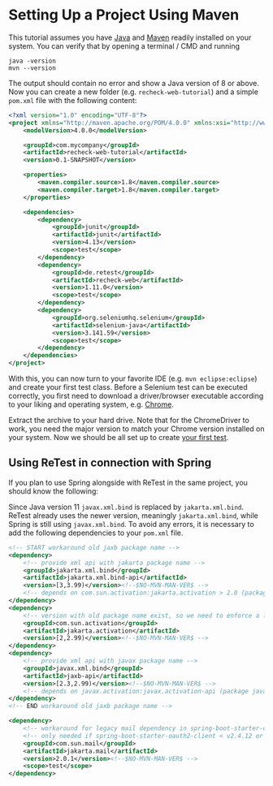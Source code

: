 # Setting Up a Project Using Maven

This tutorial assumes you have [Java](https://www.java.com/) and [Maven](https://maven.apache.org/) readily installed on your system. You can verify that by opening a terminal / CMD and running

```
java -version
mvn --version
```


The output should contain no error and show a Java version of 8 or above. Now you can create a new folder (e.g. `recheck-web-tutorial`) and a simple `pom.xml` file with the following content:

```xml
<?xml version="1.0" encoding="UTF-8"?>
<project xmlns="http://maven.apache.org/POM/4.0.0" xmlns:xsi="http://www.w3.org/2001/XMLSchema-instance" xsi:schemaLocation="http://maven.apache.org/POM/4.0.0 http://maven.apache.org/xsd/maven-4.0.0.xsd">
	<modelVersion>4.0.0</modelVersion>

	<groupId>com.mycompany</groupId>
	<artifactId>recheck-web-tutorial</artifactId>
	<version>0.1-SNAPSHOT</version>

	<properties>
		<maven.compiler.source>1.8</maven.compiler.source>
		<maven.compiler.target>1.8</maven.compiler.target>
	</properties>

	<dependencies>
		<dependency>
			<groupId>junit</groupId>
			<artifactId>junit</artifactId>
			<version>4.13</version>
			<scope>test</scope>
		</dependency>
		<dependency>
			<groupId>de.retest</groupId>
			<artifactId>recheck-web</artifactId>
			<version>1.11.0</version>
			<scope>test</scope>
		</dependency>
		<dependency>
			<groupId>org.seleniumhq.selenium</groupId>
			<artifactId>selenium-java</artifactId>
			<version>3.141.59</version>
			<scope>test</scope>
		</dependency>
	</dependencies>
</project>
```

With this, you can now turn to your favorite IDE (e.g. `mvn eclipse:eclipse`) and create your first test class. Before a Selenium test can be executed correctly, you first need to download a driver/browser executable according to your liking and operating system, e.g. [Chrome](http://chromedriver.storage.googleapis.com/index.html).

Extract the archive to your hard drive. Note that for the ChromeDriver to work, you need the major version to match your Chrome version installed on your system. Now we should be all set up to create [your first test](../tutorial/explicit-checks.md).

## Using ReTest in connection with Spring
If you plan to use Spring alongside with ReTest in the same project, you should know the following:

Since Java version 11 `javax.xml.bind` is replaced by `jakarta.xml.bind`. ReTest already uses the newer version, meaningly `jakarta.xml.bind`, while
Spring is still using `javax.xml.bind`. To avoid any errors, it is necessary to add the following dependencies to your `pom.xml` file.

```xml
<!-- START workaround old jaxb package name -->
<dependency>
	<!-- provide xml api with jakarta package name -->
	<groupId>jakarta.xml.bind</groupId>
	<artifactId>jakarta.xml.bind-api</artifactId>
	<version>[3,3.99)</version><!--$NO-MVN-MAN-VER$ -->
	<!-- depends on com.sun.activation:jakarta.activation > 2.0 (package jakarta.activation) -->
</dependency>
<dependency>
	<!-- version with old package name exist, so we need to enforce a lower version bound -->
	<groupId>com.sun.activation</groupId>
	<artifactId>jakarta.activation</artifactId>
	<version>[2,2.99)</version><!--$NO-MVN-MAN-VER$ -->
</dependency>
<dependency>
	<!-- provide xml api with javax package name -->
	<groupId>javax.xml.bind</groupId>
	<artifactId>jaxb-api</artifactId>
	<version>[2.3,2.99)</version><!--$NO-MVN-MAN-VER$ -->
	<!-- depends on javax.activation:javax.activation-api (package javax.activation) -->
</dependency>
<!-- END workaround old jaxb package name -->

<dependency>
	<!-- workaround for legacy mail dependency in spring-boot-starter-oauth2-client -->
	<!-- only needed if spring-boot-starter-oauth2-client < v2.4.12 or < v2.5.5 is used -->
	<groupId>com.sun.mail</groupId>
	<artifactId>jakarta.mail</artifactId>
	<version>2.0.1</version><!--$NO-MVN-MAN-VER$ -->
	<scope>test</scope>
</dependency>
```
